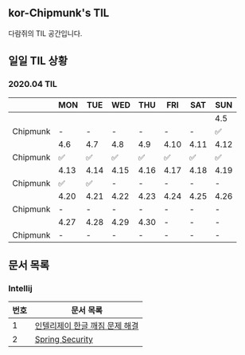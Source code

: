 ## kor-Chipmunk's TIL

다람쥐의 TIL 공간입니다.

## 일일 TIL 상황

### 2020.04 TIL
||MON|TUE|WED|THU|FRI|SAT|SUN|
|---|---|---|---|---|---|---|---|
||||||||4.5|
|Chipmunk|-|-|-|-|-|-|✅|
||4.6|4.7|4.8|4.9|4.10|4.11|4.12|
|Chipmunk|✅|✅|✅|✅|✅|✅|✅|
||4.13|4.14|4.15|4.16|4.17|4.18|4.19|
|Chipmunk|✅|✅|-|-|-|-|-|
||4.20|4.21|4.22|4.23|4.24|4.25|4.26|
|Chipmunk|-|-|-|-|-|-|-|
||4.27|4.28|4.29|4.30|-|-|-|
|Chipmunk|-|-|-|-|-|-|-|

## 문서 목록

### Intellij

|번호|문서 목록|
|---|---|
|1|[인텔리제이 한글 깨짐 문제 해결](./2020-04-05/Intellij-Korean-Encoding-Problem.md)|
|2|[Spring Security](./2020-04-06/spring-security.md)|